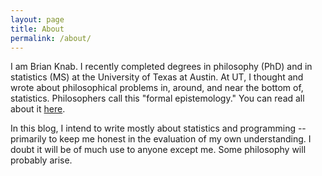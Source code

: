 ```yaml
---
layout: page
title: About
permalink: /about/
---
```



I am Brian Knab. I recently completed degrees in philosophy (PhD) and in statistics (MS) at the University of Texas at Austin. At UT, I thought and wrote about philosophical problems in, around, and near the bottom of, statistics. Philosophers call this "formal epistemology."  You can read all about it [here]({{"/assets/Dissertation.pdf"}}).

In this blog, I intend to write mostly about statistics and programming -- primarily to keep me honest in the evaluation of my own understanding. I doubt it will be of much use to anyone except me. Some philosophy will probably arise.
